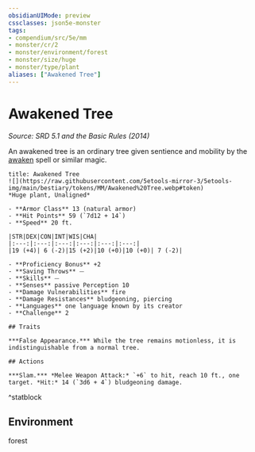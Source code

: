 ```yaml
---
obsidianUIMode: preview
cssclasses: json5e-monster
tags:
- compendium/src/5e/mm
- monster/cr/2
- monster/environment/forest
- monster/size/huge
- monster/type/plant
aliases: ["Awakened Tree"]
---
```

# Awakened Tree
*Source: SRD 5.1 and the Basic Rules (2014)*  

An awakened tree is an ordinary tree given sentience and mobility by the [awaken](compendium/spells/awaken.md) spell or similar magic.

```ad-statblock
title: Awakened Tree
![](https://raw.githubusercontent.com/5etools-mirror-3/5etools-img/main/bestiary/tokens/MM/Awakened%20Tree.webp#token)
*Huge plant, Unaligned*

- **Armor Class** 13 (natural armor)
- **Hit Points** 59 (`7d12 + 14`)
- **Speed** 20 ft.

|STR|DEX|CON|INT|WIS|CHA|
|:---:|:---:|:---:|:---:|:---:|:---:|
|19 (+4)| 6 (-2)|15 (+2)|10 (+0)|10 (+0)| 7 (-2)|

- **Proficiency Bonus** +2
- **Saving Throws** ⏤
- **Skills** ⏤
- **Senses** passive Perception 10
- **Damage Vulnerabilities** fire
- **Damage Resistances** bludgeoning, piercing
- **Languages** one language known by its creator
- **Challenge** 2

## Traits

***False Appearance.*** While the tree remains motionless, it is indistinguishable from a normal tree.

## Actions

***Slam.*** *Melee Weapon Attack:* `+6` to hit, reach 10 ft., one target. *Hit:* 14 (`3d6 + 4`) bludgeoning damage.
```
^statblock

## Environment

forest